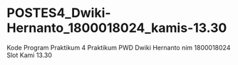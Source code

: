 # POSTES4_Dwiki-Hernanto_1800018024_kamis-13.30
Kode Program Praktikum 4 Praktikum PWD Dwiki Hernanto nim 1800018024 Slot Kami 13.30
